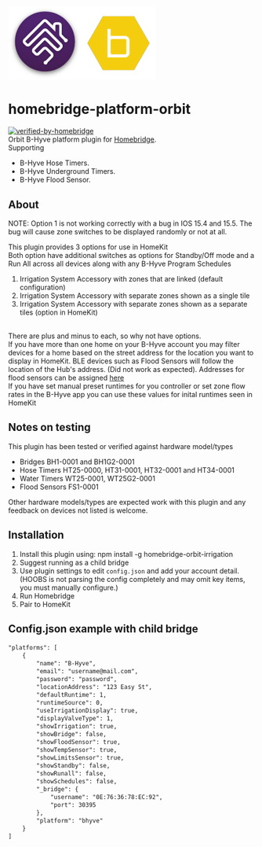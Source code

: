 <p align="left">
 <img width="300" src="logo/homebridge-bhyve.png" />
</p>

# homebridge-platform-orbit
[![verified-by-homebridge](https://badgen.net/badge/homebridge/verified/purple)](https://github.com/homebridge/homebridge/wiki/Verified-Plugins)
<br>Orbit B-Hyve platform plugin for [Homebridge](https://github.com/nfarina/homebridge). 
<br>Supporting 
- B-Hyve Hose Timers.
- B-Hyve Underground Timers.
- B-Hyve Flood Sensor.

## About
NOTE: Option 1 is not working correctly with a bug in IOS 15.4 and 15.5. The bug will cause zone switches to be displayed randomly or not at all.

This plugin provides 3 options for use in HomeKit<br>Both option have additional switches as options for Standby/Off mode and a Run All across all devices along with any B-Hyve Program Schedules
1.	Irrigation System Accessory with zones that are linked (default configuration)
2.	Irrigation System Accessory with separate zones shown as a single tile 
3.	Irrigation System Accessory with separate zones shown as a separate tiles (option in HomeKit)

<br> There are plus and minus to each, so why not have options.
<br> If you have more than one home on your B-Hyve account you may filter devices for a home based on the street address for the location you want to display in HomeKit. BLE devices such as Flood Sensors will follow the location of the Hub's address. (Did not work as expected). Addresses for flood sensors can be assigned [here](https://techsupport.orbitbhyve.com)
<br> If you have set manual preset runtimes for you controller or set zone flow rates in the B-Hyve app you can use these values for inital runtimes seen in HomeKit

## Notes on testing

This plugin has been tested or verified against hardware model/types
- Bridges BH1-0001 and BH1G2-0001 
- Hose Timers HT25-0000, HT31-0001, HT32-0001 and HT34-0001
- Water Timers WT25-0001, WT25G2-0001
- Flood Sensors FS1-0001

Other hardware models/types are expected work with this plugin and any feedback on devices not listed is welcome.

## Installation
1. Install this plugin using: npm install -g homebridge-orbit-irrigation
2. Suggest running as a child bridge	
3. Use plugin settings to edit ``config.json`` and add your account detail. (HOOBS is not parsing the config completely and may omit key items, you must manually configure.)
4. Run Homebridge
5. Pair to HomeKit

## Config.json example with child bridge
```
"platforms": [
	{
		"name": "B-Hyve",
		"email": "username@mail.com",
		"password": "password",
		"locationAddress": "123 Easy St",
		"defaultRuntime": 1,
		"runtimeSource": 0,
		"useIrrigationDisplay": true,
		"displayValveType": 1,
		"showIrrigation": true,
		"showBridge": false,
		"showFloodSensor": true,
		"showTempSensor": true,
		"showLimitsSensor": true,
		"showStandby": false,
		"showRunall": false,
		"showSchedules": false,
		"_bridge": {
			"username": "0E:76:36:78:EC:92",
			"port": 30395
		},
		"platform": "bhyve"
	}
]
```